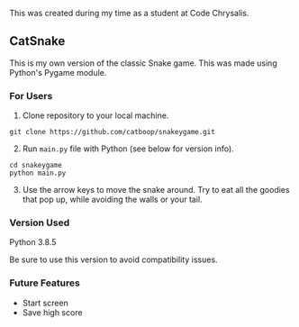 This was created during my time as a student at Code Chrysalis.


## CatSnake

This is my own version of the classic Snake game. This was made using Python's Pygame module. 

### For Users
1) Clone repository to your local machine.

```
git clone https://github.com/catboop/snakeygame.git
```

2) Run `main.py` file with Python (see below for version info).
```
cd snakeygame
python main.py
```

3) Use the arrow keys to move the snake around. Try to eat all the goodies that pop up, while avoiding the walls or your tail. 

### Version Used
Python 3.8.5

Be sure to use this version to avoid compatibility issues.

### Future Features
- Start screen
- Save high score



